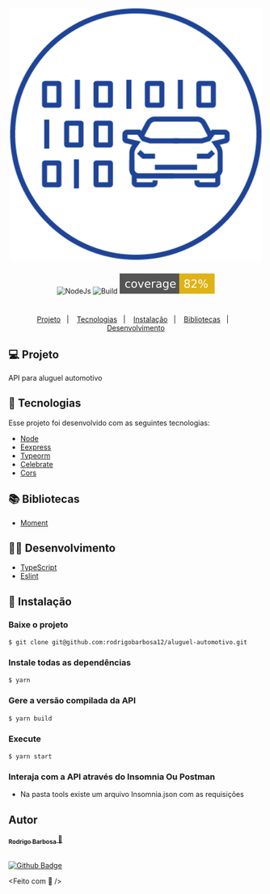 <h1 align="center">
    <img 
      alt="API Node" 
      title="API Node" 
      width="500"
      src="images/logo.png" 
    />
</h1>

<p align="center">
  <img alt="NodeJs" src="https://img.shields.io/badge/NodeJs-%3E%3D%2016.13.0-44c901?style=flat-square" />
  <img alt="Build" src="https://img.shields.io/badge/build-passing-44c901?style=flat-square" />
  <img alt="Coverage" src="shields/coverage.svg?" />
</p>

<h1></h1>

<p align="center">
  <a href="#-projeto">Projeto</a>&nbsp;&nbsp;&nbsp;|&nbsp;&nbsp;&nbsp;
  <a href="#-tecnologias">Tecnologias</a>&nbsp;&nbsp;&nbsp;|&nbsp;&nbsp;&nbsp;
   <a href="#-instalação">Instalação</a>&nbsp;&nbsp;&nbsp;|&nbsp;&nbsp;&nbsp;
  <a href="#-bibliotecas">Bibliotecas</a>&nbsp;&nbsp;&nbsp;|&nbsp;&nbsp;&nbsp;
  <a href="#-desenvolvimento">Desenvolvimento</a>
</p>


## 💻 Projeto

API para aluguel automotivo


## 🚀 Tecnologias

Esse projeto foi desenvolvido com as seguintes tecnologias:

- [Node](https://nodejs.org/en/)
- [Eexpress](https://www.npmjs.com/package/express)
- [Typeorm](https://typeorm.io/#/)
- [Celebrate](https://www.npmjs.com/package/celebrate)
- [Cors](https://www.npmjs.com/package/cors)


## 📚 Bibliotecas

- [Moment](https://momentjs.com/)

## 🧑‍🔧 Desenvolvimento

- [TypeScript](https://www.typescriptlang.org/)
- [Eslint](https://www.npmjs.com/package/eslint)

## 🧩 Instalação

### Baixe o projeto
    $ git clone git@github.com:rodrigobarbosa12/aluguel-automotivo.git

### Instale todas as dependências
    $ yarn

### Gere a versão compilada da API
    $ yarn build

### Execute
    $ yarn start

### Interaja com a API através do Insomnia Ou Postman
  - Na pasta tools existe um arquivo Insomnia.json com as requisições
  

## Autor

<a href="https://www.linkedin.com/in/rodrigo-barbosa-7a1429157/">
 <sub>
    <b>Rodrigo Barbosa</b>
 </sub>
</a>
<a href="#" title="Rocket">🚀</a>

 <br />
 <br />

[![Github Badge](https://img.shields.io/github/followers/rodrigobarbosa12?style=social&link=https://github.com/rodrigobarbosa12)](https://github.com/rodrigobarbosa12)

<Feito com 💙 />
